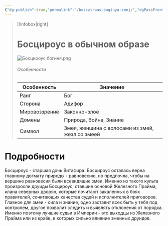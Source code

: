 ```yaml
---
{"dg-publish":true,"permalink":"/bosczirous-boginya-zmej/","dgPassFrontmatter":true}
---
```


> [!infobox|right]
> # Босцироус в обычном образе
> ![Босцироус богиня.png](/img/user/%D0%98%D0%B7%D0%BE%D0%B1%D1%80%D0%B0%D0%B6%D0%B5%D0%BD%D0%B8%D1%8F/%D0%91%D0%BE%D1%81%D1%86%D0%B8%D1%80%D0%BE%D1%83%D1%81%20%D0%B1%D0%BE%D0%B3%D0%B8%D0%BD%D1%8F.png)
> ###### Особенности
> | Особенность | Значение |
> | ---- | ---- |
> | Ранг |Бог |
> | Сторона | Адифор|
> | Мировоззрение | Законно-злое |
> | Домены |Природа, Война, Знание|
> |Символ | Змея, женщина с волосами из змей, жезл со змеей |

# Подробности

Босцироус - старшая дочь Витафира. Босцироус осталась верна главному догмату природы - равновесию, но предпочла, чтобы на вершине равновесия были всевидящие змеи. Именно из такого культа произросли друиды Босцироус, ставшие основой Железного Прайма, клана северных дворян, которые почитают закаленных в боях правителей, сочитающих качества судей и исполнителей приговоров. Главное для змеи - сила и знание, одно заставит всех быть у тебя под контролем, другое позволит следить и выявлять отклонения от порядка.
Именно поэтому лучшие судьи в Империи - это выходцы из Железного Прайма или из краёв, в которых сильно влияние змеиных друидов.
